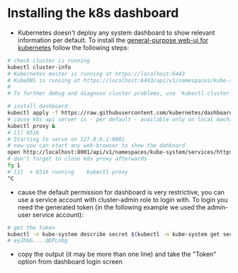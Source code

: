 # Installing the k8s dashboard

* Kubernetes doesn't deploy any system dashboard to show relevant information per default. To install the [general-purpose web-ui for kubernetes](https://github.com/kubernetes/dashboard) follow the following steps:

```bash
# check cluster is running
kubectl cluster-info
# Kubernetes master is running at https://localhost:6443
# KubeDNS is running at https://localhost:6443/api/v1/namespaces/kube-system/services/kube-dns:dns/proxy
# 
# To further debug and diagnose cluster problems, use 'kubectl cluster-info dump'.

# install dashboard
kubectl apply -f https://raw.githubusercontent.com/kubernetes/dashboard/v1.10.1/src/deploy/recommended/kubernetes-dashboard.yaml
# cause k8s api server is - per default - available only on local machine (where it is installed AND for security reasons) run proxy
kubectl proxy &
# [1] 6516
# Starting to serve on 127.0.0.1:8001
# now you can start any web-browser to show the dahboard
open http://localhost:8001/api/v1/namespaces/kube-system/services/https:kubernetes-dashboard:/proxy/
# don't forget to close k8s proxy afterwards
fg 1
# [1]  + 6516 running    kubectl proxy
^C
```

* cause the default permission for dashboard is very restrictive, you can use a service account with cluster-admin role to login with. To login you need the generated token (in the following example we used the admin-user service account):

```bash
# get the token
kubectl -n kube-system describe secret $(kubectl -n kube-system get secret | grep -w admin-user | awk '{print $1}') | grep token: | awk '{print $2}'
# eyJhbG....QDPLnbg
```

* copy the output (it may be more than one line) and take the "Token" option from dashboard login screen